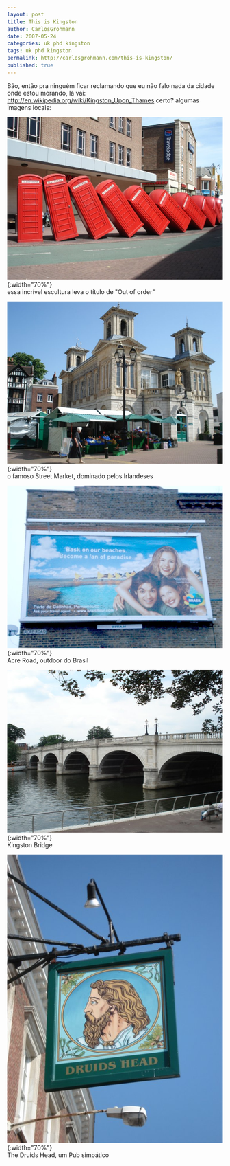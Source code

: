 ```yaml
---
layout: post
title: This is Kingston
author: CarlosGrohmann
date: 2007-05-24
categories: uk phd kingston
tags: uk phd kingston
permalink: http://carlosgrohmann.com/this-is-kingston/
published: true
---
```



Bão, então pra ninguém ficar reclamando que eu não falo nada da cidade onde estou morando, lá vai: <http://en.wikipedia.org/wiki/Kingston_Upon_Thames> certo? algumas imagens locais:  

![](/img/telefones.jpg){:width="70%"}   
essa incrível escultura leva o título de "Out of order"  

![](/img/market.jpg){:width="70%"}   
o famoso Street Market, dominado pelos Irlandeses  

![](/img/galinhas.jpg){:width="70%"}   
Acre Road, outdoor do Brasil  

![](/img/bridge.jpg){:width="70%"}   
Kingston Bridge  

![](/img/druid.jpg){:width="70%"}   
The Druids Head, um Pub simpático


